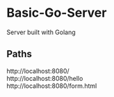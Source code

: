 # Basic-Go-Server 
Server built with Golang

## Paths<br />
http://localhost:8080/ <br />
http://localhost:8080/hello <br />
http://localhost:8080/form.html
